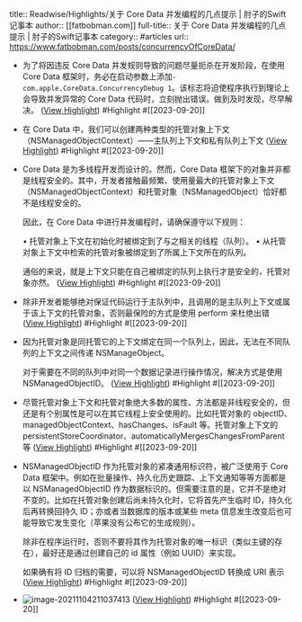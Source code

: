 title:: Readwise/Highlights/关于 Core Data 并发编程的几点提示 | 肘子的Swift记事本
author:: [[fatbobman.com]]
full-title:: 关于 Core Data 并发编程的几点提示 | 肘子的Swift记事本
category:: #articles
url:: https://www.fatbobman.com/posts/concurrencyOfCoreData/
- 为了将因违反 Core Data 并发规则导致的问题尽量扼杀在开发阶段，在使用 Core Data 框架时，务必在启动参数上添加`-com.apple.CoreData.ConcurrencyDebug 1`。该标志将迫使程序执行到理论上会导致并发异常的 Core Data 代码时，立刻抛出错误。做到及时发现，尽早解决。 ([View Highlight](https://read.readwise.io/read/01harm441e5tjynhdc2d9pp83x)) #Highlight #[[2023-09-20]]
- 在 Core Data 中，我们可以创建两种类型的托管对象上下文（NSManagedObjectContext）——主队列上下文和私有队列上下文 ([View Highlight](https://read.readwise.io/read/01harm5t33mqfdvn5vx788cppr)) #Highlight #[[2023-09-20]]
- Core Data 是为多线程开发而设计的。然而，Core Data 框架下的对象并非都是线程安全的。其中，开发者接触最频繁、使用量最大的托管对象上下文（NSManagedObjectContext）和托管对象（NSManagedObject）恰好都不是线程安全的。
  
  因此，在 Core Data 中进行并发编程时，请确保遵守以下规则：
  
  •   托管对象上下文在初始化时被绑定到了与之相关的线程（队列）。
  •   从托管对象上下文中检索的托管对象被绑定到了所属上下文所在的队列。
  
  通俗的来说，就是上下文只能在自己被绑定的队列上执行才是安全的，托管对象亦然。 ([View Highlight](https://read.readwise.io/read/01harm8g9f57h83zq9w7ag0ydg)) #Highlight #[[2023-09-20]]
- 除非开发者能够绝对保证代码运行于主队列中，且调用的是主队列上下文或属于该上下文的托管对象，否则最保险的方式是使用 perform 来杜绝出错 ([View Highlight](https://read.readwise.io/read/01harmffxmx31wfk763b01trn3)) #Highlight #[[2023-09-20]]
- 因为托管对象是同托管它的上下文绑定在同一个队列上，因此，无法在不同队列的上下文之间传递 NSManageObject。
  
  对于需要在不同的队列中对同一个数据记录进行操作情况，解决方式是使用 NSManagedObjectID。 ([View Highlight](https://read.readwise.io/read/01harmhyhv4qpc5f3aj0a96ktv)) #Highlight #[[2023-09-20]]
- 尽管托管对象上下文和托管对象绝大多数的属性、方法都是非线程安全的，但还是有个别属性是可以在其它线程上安全使用的。比如托管对象的 objectID、managedObjectContext、hasChanges、isFault 等。托管对象上下文的 persistentStoreCoordinator、automaticallyMergesChangesFromParent 等 ([View Highlight](https://read.readwise.io/read/01harmk5f7w0mwqbqt1q96vz7c)) #Highlight #[[2023-09-20]]
- NSManagedObjectID 作为托管对象的紧凑通用标识符，被广泛使用于 Core Data 框架中。例如在批量操作、持久化历史跟踪、上下文通知等等方面都是以 NSManagedObjectID 作为数据标识的。但需要注意的是，它并不是绝对不变的。比如在托管对象创建后尚未持久化时，它将首先产生临时 ID，持久化后再转换回持久 ID；亦或者当数据库的版本或某些 meta 信息发生改变后也可能导致它发生变化（苹果没有公布它的生成规则）。
  
  除非在程序运行时，否则不要将其作为托管对象的唯一标识（类似主键的存在），最好还是通过创建自己的 id 属性（例如 UUID）来实现。
  
  如果确有将 ID 归档的需要，可以将 NSManagedObjectID 转换成 URI 表示 ([View Highlight](https://read.readwise.io/read/01harmm69s3tzmgdj97vzdvma4)) #Highlight #[[2023-09-20]]
- ![image-20211104211037413](https://cdn.fatbobman.com/image-20211104211037413.png) ([View Highlight](https://read.readwise.io/read/01harmmxqqep8zerq896vaswzk)) #Highlight #[[2023-09-20]]